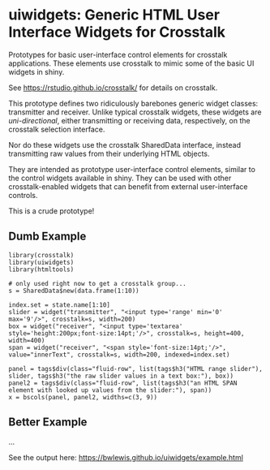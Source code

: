# uiwidgets: Generic HTML User Interface Widgets for Crosstalk

Prototypes for basic user-interface control elements for crosstalk
applications. These elements use crosstalk to mimic some of the basic UI
widgets in shiny.

See https://rstudio.github.io/crosstalk/ for details on crosstalk.

This prototype defines two ridiculously barebones generic widget classes:
transmitter and receiver. Unlike typical crosstalk widgets, these widgets are
_uni-directional_, either transmitting or receiving data, respectively, on the
crosstalk selection interface.

Nor do these widgets use the crosstalk SharedData interface, instead
transmitting raw values from their underlying HTML objects.

They are intended as prototype user-interface control elements, similar to the
control widgets available in shiny. They can be used with other
crosstalk-enabled widgets that can benefit from external user-interface
controls.

This is a crude prototype!

## Dumb Example

```{r}
library(crosstalk)
library(uiwidgets)
library(htmltools)

# only used right now to get a crosstalk group...
s = SharedData$new(data.frame(1:10))

index.set = state.name[1:10]
slider = widget("transmitter", "<input type='range' min='0' max='9'/>", crosstalk=s, width=200)
box = widget("receiver", "<input type='textarea' style='height:200px;font-size:14pt;'/>", crosstalk=s, height=400, width=400)
span = widget("receiver", "<span style='font-size:14pt;'/>", value="innerText", crosstalk=s, width=200, indexed=index.set)

panel = tags$div(class="fluid-row", list(tags$h3("HTML range slider"), slider, tags$h3("the raw slider values in a text box:"), box))
panel2 = tags$div(class="fluid-row", list(tags$h3("an HTML SPAN element with looked up values from the slider:"), span))
x = bscols(panel, panel2, widths=c(3, 9))
```

## Better Example

...

See the output here:
https://bwlewis.github.io/uiwidgets/example.html
